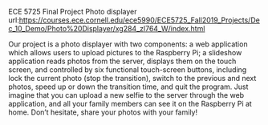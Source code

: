 ECE 5725 Final Project 
Photo displayer
url:https://courses.ece.cornell.edu/ece5990/ECE5725_Fall2019_Projects/Dec_10_Demo/Photo%20Displayer/xg284_zl764_W/index.html

Our project is a photo displayer with two components: a web application which allows users to upload pictures to the Raspberry Pi; a slideshow application reads photos from the server, displays them on the touch screen, and controlled by six functional touch-screen buttons, including lock the current photo (stop the transition), switch to the previous and next photos, speed up or down the transition time, and quit the program.
Just imagine that you can upload a new selfie to the server through the web application, and all your family members can see it on the Raspberry Pi at home. Don’t hesitate, share your photos with your family!

